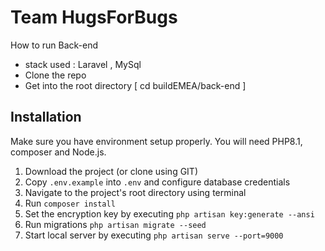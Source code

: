 # Team HugsForBugs


How to run Back-end
- stack used : Laravel , MySql
- Clone the repo
- Get into the root directory [  cd buildEMEA/back-end  ]

## Installation 
Make sure you have environment setup properly. You will need PHP8.1, composer and Node.js.

1. Download the project (or clone using GIT)
2. Copy `.env.example` into `.env` and configure database credentials
3. Navigate to the project's root directory using terminal
4. Run `composer install`
5. Set the encryption key by executing `php artisan key:generate --ansi`
6. Run migrations `php artisan migrate --seed`
7. Start local server by executing `php artisan serve --port=9000`